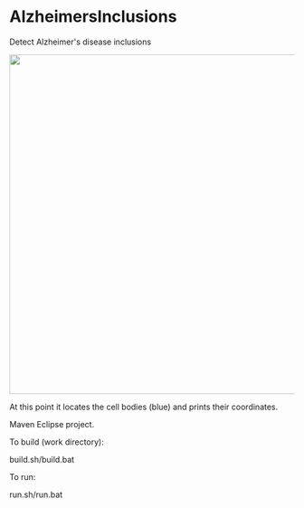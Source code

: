 # AlzheimersInclusions
Detect Alzheimer's disease inclusions

<img src="http://tom.portegys.com/images/Composite (RGB) Output_0.png" width="800" height="600" />

At this point it locates the cell bodies (blue) and prints their coordinates.

Maven Eclipse project.

To build (work directory):

build.sh/build.bat

To run:

run.sh/run.bat
